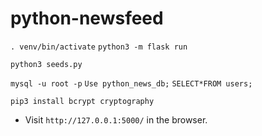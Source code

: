 # python-newsfeed

`. venv/bin/activate`
`python3 -m flask run`


`python3 seeds.py`

`mysql -u root -p`
`Use python_news_db;`
`SELECT*FROM users;`

`pip3 install bcrypt cryptography`

* Visit `http://127.0.0.1:5000/` in the browser.

